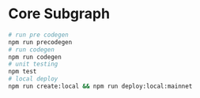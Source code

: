 # Core Subgraph

```bash
# run pre codegen
npm run precodegen
# run codegen
npm run codegen
# unit testing
npm test
# local deploy
npm run create:local && npm run deploy:local:mainnet
```
